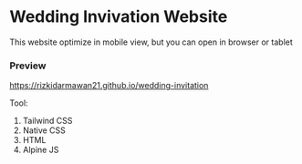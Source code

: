 # Wedding Invivation Website

<p>This website optimize in mobile view, but you can open in browser or tablet</p>

### Preview
https://rizkidarmawan21.github.io/wedding-invitation

Tool:
1. Tailwind CSS
2. Native CSS
3. HTML
4. Alpine JS
